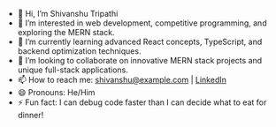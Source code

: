 - 👋 Hi, I’m Shivanshu Tripathi
- 👀 I’m interested in web development, competitive programming, and exploring the MERN stack.  
- 🌱 I’m currently learning advanced React concepts, TypeScript, and backend optimization techniques.  
- 💞️ I’m looking to collaborate on innovative MERN stack projects and unique full-stack applications.  
- 📫 How to reach me: [shivanshu@example.com](mailto:shiva4850t@gmail.com) | [LinkedIn](https://www.linkedin.com/in/shivanshu-tripathi-704a022b9/)  
- 😄 Pronouns: He/Him  
- ⚡ Fun fact: I can debug code faster than I can decide what to eat for dinner!  

